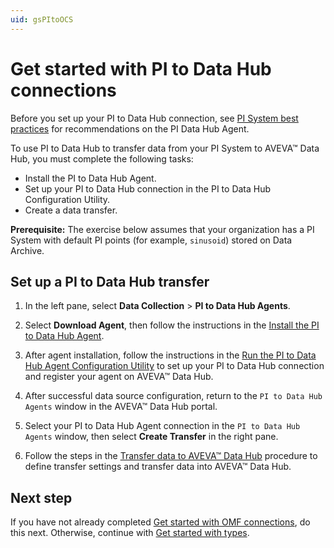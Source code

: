 ```yaml
---
uid: gsPItoOCS
---
```


# Get started with PI to Data Hub connections

Before you set up your PI to Data Hub connection, see [PI System best practices](xref:bpPISystemConnection) for recommendations on the PI Data Hub Agent.

To use PI to Data Hub to transfer data from your PI System to AVEVA&trade; Data Hub, you must complete the following tasks:

- Install the PI to Data Hub Agent.
- Set up your PI to Data Hub connection in the PI to Data Hub Configuration Utility.
- Create a data transfer.

**Prerequisite:** The exercise below assumes that your organization has a PI System with default PI points (for example, `sinusoid`) stored on Data Archive.

## Set up a PI to Data Hub transfer

1. In the left pane, select **Data Collection** > **PI to Data Hub Agents**.

1. Select **Download Agent**, then follow the instructions in the [Install the PI to Data Hub Agent](xref:install-agent).

1. After agent installation, follow the instructions in the [Run the PI to Data Hub Agent Configuration Utility](xref:pi-to-ocs-utility) to set up your PI to Data Hub connection and register your agent on AVEVA&trade; Data Hub.

1. After successful data source configuration, return to the `PI to Data Hub Agents` window in the AVEVA&trade; Data Hub portal.

1. Select your PI to Data Hub Agent connection in the `PI to Data Hub Agents` window, then select **Create Transfer** in the right pane.

1. Follow the steps in the [Transfer data to AVEVA&trade; Data Hub](xref:transfer-data) procedure to define transfer settings and transfer data into AVEVA&trade; Data Hub.

## Next step

If you have not already completed [Get started with OMF connections](xref:gsOMF), do this next. Otherwise, continue with [Get started with types](xref:gsTypes).
